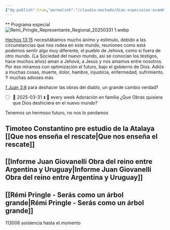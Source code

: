 ```yaml
---
{"dg-publish":true,"permalink":"/claudio-machado/dias-especiales-asambleas/reunion-especial-visita-del-superintendente-de-zona-en-ezeiza/"}
---
```


** Programa especial 
![Remi_Pringle_Representante_Regional_20250331 1.webp](/img/user/Personal/Im%C3%A1genes/Remi_Pringle_Representante_Regional_20250331%201.webp)  

[Hechos 13:15](https://wol.jw.org/es/wol/b/r4/lp-s/nwtsty/44/13#v=44:13:15) necesitábamos mucho ánimo y estímulo, debido a las circunstancias que nos rodea en este mundo, reuniones como está podemos sentir algo muy diferente, el pueblo de Jehová, como si fuera de otro mundo. (La Sociedad del nuevo mundo, así se conocían los testigos, hace muchos años) aman a Jehová, a Jesús y nos amamos entre nosotros. Por éso miramos con optimización el futuro, bajo el gobierno de Dios. Adiós a muchas cosas, muerte, dolor, hambre, injusticia, enfermedad, sufrimiento. Y muchas adioses más 

[1 Juan 3:8](https://wol.jw.org/es/wol/b/r4/lp-s/nwtsty/62/3#v=62:3:8) para deshacer las obras del diablo, un grande cambio verdad?

- [ ] 📅 2025-03-31 ⏫ 🔁 every week Adoración en familia ¿Que Obras quisiera que Dios deshiciera en el nuevo mundo? 

Tenemos un hermoso futuro, no nos lo perdamos 

## Timoteo Constantino pre estudio de la Atalaya [[Que nos enseña el rescate\|Que nos enseña el rescate]] 

## [[Informe Juan Giovanelli Obra del reino entre Argentina y Uruguay\|Informe Juan Giovanelli Obra del reino entre Argentina y Uruguay]]


## [[Rémi Pringle - Serás como un árbol grande\|Rémi Pringle - Serás como un árbol grande]]




113006 asistencia hasta el.momento







